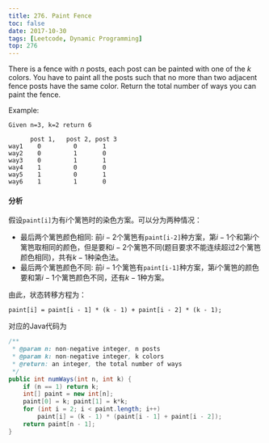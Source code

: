 ```yaml
---
title: 276. Paint Fence
toc: false
date: 2017-10-30
tags: [Leetcode, Dynamic Programming]
top: 276
---
```


There is a fence with $n$ posts, each post can be painted with one of the $k$ colors.
You have to paint all the posts such that no more than two adjacent fence posts have the same color.
Return the total number of ways you can paint the fence.

Example:

```
Given n=3, k=2 return 6

      post 1,   post 2, post 3
way1    0         0       1 
way2    0         1       0
way3    0         1       1
way4    1         0       0
way5    1         0       1
way6    1         1       0
```

#### 分析

假设`paint[i]`为有$i$个篱笆时的染色方案。可以分为两种情况：

* 最后两个篱笆颜色相同: 前$i-2$个篱笆有`paint[i-2]`种方案，第$i-1$个和第$i$个篱笆取相同的颜色，但是要和$i-2$个篱笆不同(题目要求不能连续超过2个篱笆颜色相同)，共有$k-1$种染色法。
* 最后两个篱笆颜色不同: 前$i-1$个篱笆有`paint[i-1]`种方案，第$i$个篱笆的颜色要和第$i-1$个篱笆颜色不同，还有$k-1$种方案。

由此，状态转移方程为：

```
paint[i] = paint[i - 1] * (k - 1) + paint[i - 2] * (k - 1);
```

对应的Java代码为

```Java
/**
 * @param n: non-negative integer, n posts
 * @param k: non-negative integer, k colors
 * @return: an integer, the total number of ways
 */  
public int numWays(int n, int k) {
    if (n == 1) return k;
    int[] paint = new int[n];
    paint[0] = k; paint[1] = k*k;
    for (int i = 2; i < paint.length; i++)
        paint[i] = (k - 1) * (paint[i - 1] + paint[i - 2]);
    return paint[n - 1];
}
```